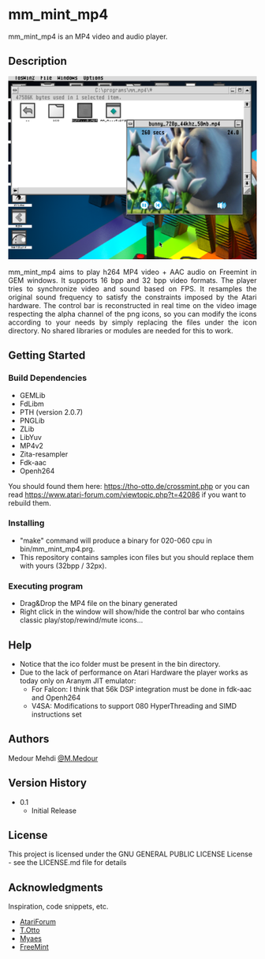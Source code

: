 # mm_mint_mp4

mm_mint_mp4 is an MP4 video and audio player.

## Description

![Product Name Screen Shot][product-screenshot]

<div style="text-align: justify">
mm_mint_mp4 aims to play h264 MP4 video + AAC audio on Freemint in GEM windows.
It supports 16 bpp and 32 bpp video formats.
The player tries to synchronize video and sound based on FPS.
It resamples the original sound frequency to satisfy the constraints imposed by the Atari hardware.
The control bar is reconstructed in real time on the video image respecting the alpha channel of the png icons, so you can modify the icons according to your needs by simply replacing the files under the icon directory.
No shared libraries or modules are needed for this to work.
</div>

## Getting Started

### Build Dependencies

* GEMLib
* FdLibm
* PTH (version 2.0.7)
* PNGLib
* ZLib
* LibYuv
* MP4v2
* Zita-resampler
* Fdk-aac
* Openh264

You should found them here: https://tho-otto.de/crossmint.php or you can read https://www.atari-forum.com/viewtopic.php?t=42086 if you want to rebuild them.

### Installing

* "make" command will produce a binary for 020-060 cpu in bin/mm_mint_mp4.prg.
* This repository contains samples icon files but you should replace them with yours (32bpp / 32px).

### Executing program

* Drag&Drop the MP4 file on the binary generated
* Right click in the window will show/hide the control bar who contains classic play/stop/rewind/mute icons...

## Help

* Notice that the ico folder must be present in the bin directory.
* Due to the lack of performance on Atari Hardware the player works as today only on Aranym JIT emulator:
    * For Falcon: I think that 56k DSP integration must be done in fdk-aac and Openh264
    * V4SA: Modifications to support 080 HyperThreading and SIMD instructions set

## Authors

Medour Mehdi
[@M.Medour](https://www.linkedin.com/in/mehdi-medour-2968b3b2)

## Version History

* 0.1
    * Initial Release

## License

This project is licensed under the GNU GENERAL PUBLIC LICENSE License - see the LICENSE.md file for details

## Acknowledgments

Inspiration, code snippets, etc.
* [AtariForum](https://www.atari-forum.com/viewtopic.php?t=42086&start=175)
* [T.Otto](https://tho-otto.de/crossmint.php)
* [Myaes](http://myaes.lutece.net/)
* [FreeMint](https://freemint.github.io/)

[product-screenshot]: screenshot.png
